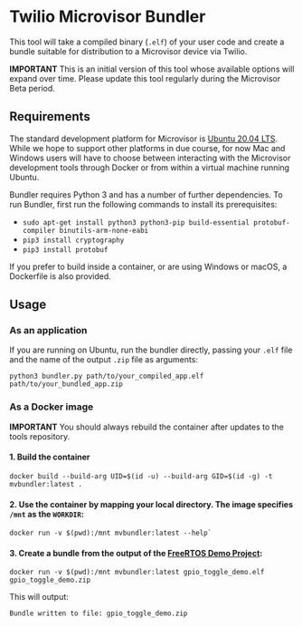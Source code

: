 # Twilio Microvisor Bundler

This tool will take a compiled binary (`.elf`) of your user code and create a bundle suitable for distribution to a Microvisor device via Twilio.

**IMPORTANT** This is an initial version of this tool whose available options will expand over time. Please update this tool regularly during the Microvisor Beta period.

## Requirements

The standard development platform for Microvisor is [Ubuntu 20.04 LTS](https://releases.ubuntu.com/20.04/). While we hope to support other platforms in due course, for now Mac and Windows users will have to choose between interacting with the Microvisor development tools through Docker or from within a virtual machine running Ubuntu.

Bundler requires Python 3 and has a number of further dependencies. To run Bundler, first run the following commands to install its prerequisites:

- `sudo apt-get install python3 python3-pip build-essential protobuf-compiler binutils-arm-none-eabi`
- `pip3 install cryptography`
- `pip3 install protobuf`

If you prefer to build inside a container, or are using Windows or macOS, a Dockerfile is also provided.

## Usage

### As an application

If you are running on Ubuntu, run the bundler directly, passing your `.elf` file and the name of the output `.zip` file as arguments:

```shell
python3 bundler.py path/to/your_compiled_app.elf path/to/your_bundled_app.zip
```

### As a Docker image

**IMPORTANT** You should always rebuild the container after updates to the tools repository.

#### 1. Build the container

```shell
docker build --build-arg UID=$(id -u) --build-arg GID=$(id -g) -t mvbundler:latest .
```

#### 2. Use the container by mapping your local directory. The image specifies `/mnt` as the `WORKDIR`:

```shell
docker run -v $(pwd):/mnt mvbundler:latest --help`
```

#### 3. Create a bundle from the output of the [FreeRTOS Demo Project](https://github.com/twilio/twilio-microvisor-freertos/):

```shell
docker run -v $(pwd):/mnt mvbundler:latest gpio_toggle_demo.elf gpio_toggle_demo.zip
```

This will output:

```shell
Bundle written to file: gpio_toggle_demo.zip
```
